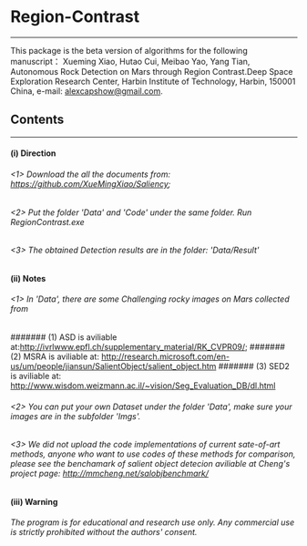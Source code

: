 # Region-Contrast
------------------------
This package is the beta version of algorithms for the following manuscript： Xueming Xiao, Hutao Cui, Meibao Yao, Yang Tian, Autonomous Rock Detection on Mars through Region Contrast.Deep Space Exploration Research Center, Harbin Institute of Technology, Harbin, 150001 China, e-mail: alexcapshow@gmail.com.
## Contents
-----------------------------
#### (i) Direction
###### <1> Download the all the documents from: https://github.com/XueMingXiao/Saliency;
###### <2> Put the folder 'Data' and 'Code' under the same folder. Run RegionContrast.exe
###### <3> The obtained Detection results are in the folder: 'Data/Result' 
#### (ii) Notes
###### <1> In 'Data', there are some Challenging rocky images on Mars collected from 
####### (1) ASD is aviliable at:http://ivrlwww.epfl.ch/supplementary_material/RK_CVPR09/; 
####### (2) MSRA is aviliable at: http://research.microsoft.com/en-us/um/people/jiansun/SalientObject/salient_object.htm
####### (3) SED2 is aviliable at: http://www.wisdom.weizmann.ac.il/~vision/Seg_Evaluation_DB/dl.html
###### <2> You can put your own Dataset under the folder 'Data', make sure your images are in the subfolder 'Imgs'.
###### <3> We did not upload the code implementations of current sate-of-art methods, anyone who want to use codes of these methods for comparison, please see the benchamark of salient object detecion aviliable at Cheng's project page: http://mmcheng.net/salobjbenchmark/
#### (iii) Warning
###### The program is for educational and research use only. Any commercial use is strictly prohibited without the authors' consent.
